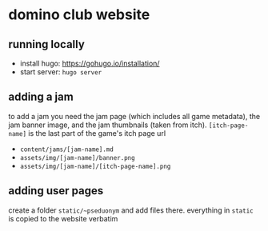 # domino club website
## running locally
 * install hugo: https://gohugo.io/installation/
 * start server: `hugo server`

## adding a jam
to add a jam you need the jam page (which includes all game metadata), the jam banner image, and the jam thumbnails (taken from itch). `[itch-page-name]` is the last part of the game's itch page url

 * `content/jams/[jam-name].md`
 * `assets/img/[jam-name]/banner.png`
 * `assets/img/[jam-name]/[itch-page-name].png`

## adding user pages
create a folder `static/~pseduonym` and add files there. everything in `static` is copied to the website verbatim
